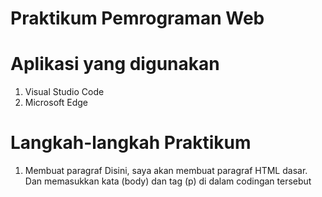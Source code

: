 # Praktikum Pemrograman Web

# Aplikasi yang digunakan
1. Visual Studio Code
2. Microsoft Edge

# Langkah-langkah Praktikum
1. Membuat paragraf
Disini, saya akan membuat paragraf HTML dasar. Dan memasukkan kata (body) dan tag (p) di dalam codingan tersebut
